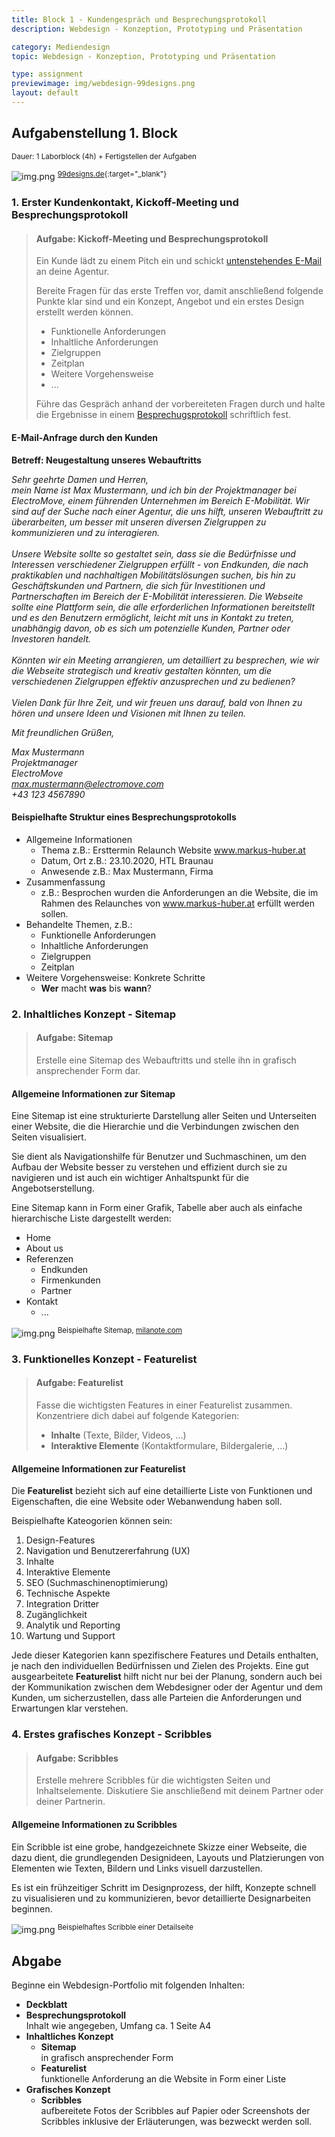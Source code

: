 ```yaml
---
title: Block 1 - Kundengespräch und Besprechungsprotokoll
description: Webdesign - Konzeption, Prototyping und Präsentation

category: Mediendesign
topic: Webdesign - Konzeption, Prototyping und Präsentation

type: assignment
previewimage: img/webdesign-99designs.png
layout: default
---
```

## Aufgabenstellung 1. Block
<sup>Dauer: 1 Laborblock (4h) + Fertigstellen der Aufgaben</sup>

![img.png](img/webdesign-99designs.png)
<sup>[99designs.de](https://99designs.de/blog/web-digitales-design/was-ist-webdesign){:target="_blank"}</sup>


### 1. Erster Kundenkontakt, Kickoff-Meeting und Besprechungsprotokoll

> #### Aufgabe: Kickoff-Meeting und Besprechungsprotokoll
> Ein Kunde lädt zu einem Pitch ein und schickt [untenstehendes E-Mail](#e-mail-anfrage-durch-den-kunden) an deine Agentur.
>
> Bereite Fragen für das erste Treffen vor, damit anschließend folgende Punkte klar sind und ein Konzept, Angebot und ein erstes Design erstellt werden können.
>
> - Funktionelle Anforderungen
> - Inhaltliche Anforderungen
> - Zielgruppen
> - Zeitplan
> - Weitere Vorgehensweise
> - ...
>
>Führe das Gespräch anhand der vorbereiteten Fragen durch und halte die Ergebnisse in einem [Besprechugsprotokoll](#beispielhafte-struktur-eines-besprechungsprotokolls) schriftlich fest.

#### E-Mail-Anfrage durch den Kunden

**Betreff: Neugestaltung unseres Webauftritts**

*Sehr geehrte Damen und Herren,*<br>
*mein Name ist Max Mustermann, und ich bin der Projektmanager bei ElectroMove, einem führenden Unternehmen im Bereich E-Mobilität. Wir sind auf der Suche nach einer Agentur, die uns hilft, unseren Webauftritt zu überarbeiten, um besser mit unseren diversen Zielgruppen zu kommunizieren und zu interagieren.<br><br>Unsere Website sollte so gestaltet sein, dass sie die Bedürfnisse und Interessen verschiedener Zielgruppen erfüllt - von Endkunden, die nach praktikablen und nachhaltigen Mobilitätslösungen suchen, bis hin zu Geschäftskunden und Partnern, die sich für Investitionen und Partnerschaften im Bereich der E-Mobilität interessieren. Die Webseite sollte eine Plattform sein, die alle erforderlichen Informationen bereitstellt und es den Benutzern ermöglicht, leicht mit uns in Kontakt zu treten, unabhängig davon, ob es sich um potenzielle Kunden, Partner oder Investoren handelt.<br><br>Könnten wir ein Meeting arrangieren, um detailliert zu besprechen, wie wir die Webseite strategisch und kreativ gestalten könnten, um die verschiedenen Zielgruppen effektiv anzusprechen und zu bedienen?<br><br>Vielen Dank für Ihre Zeit, und wir freuen uns darauf, bald von Ihnen zu hören und unsere Ideen und Visionen mit Ihnen zu teilen.*

*Mit freundlichen Grüßen,*

*Max Mustermann  
Projektmanager  
ElectroMove   
[max.mustermann@electromove.com ](mailto:max.mustermann@electromove.com) <br>
+43 123 4567890*


#### Beispielhafte Struktur eines Besprechungsprotokolls
- Allgemeine Informationen
    - Thema z.B.: Ersttermin Relaunch Website www.markus-huber.at
    - Datum, Ort z.B.: 23.10.2020, HTL Braunau
    - Anwesende z.B.: Max Mustermann, Firma
- Zusammenfassung
    - z.B.: Besprochen wurden die Anforderungen an die Website, die im Rahmen des Relaunches von
      www.markus-huber.at erfüllt werden sollen.
- Behandelte Themen, z.B.:
    - Funktionelle Anforderungen
    - Inhaltliche Anforderungen
    - Zielgruppen
    - Zeitplan
- Weitere Vorgehensweise: Konkrete Schritte
    - **Wer** macht **was** bis **wann**?


### 2. Inhaltliches Konzept - Sitemap
> #### Aufgabe: Sitemap
> Erstelle eine Sitemap des Webauftritts und stelle ihn in grafisch ansprechender Form dar.

#### Allgemeine Informationen zur Sitemap

Eine Sitemap ist eine strukturierte Darstellung aller Seiten und Unterseiten einer Website, die die Hierarchie und die Verbindungen zwischen den Seiten visualisiert. 

Sie dient als Navigationshilfe für Benutzer und Suchmaschinen, um den Aufbau der Website besser zu verstehen und effizient durch sie zu navigieren und ist auch ein wichtiger Anhaltspunkt für die Angebotserstellung.

Eine Sitemap kann in Form einer Grafik, Tabelle aber auch als einfache hierarchische Liste dargestellt werden:

- Home
- About us
- Referenzen
  - Endkunden
  - Firmenkunden
  - Partner
- Kontakt
  - ...

![img.png](img/sitemap-example.png)
<sup>Beispielhafte Sitemap, [milanote.com](https://milanote.com/templates/marketing/site-map)</sup>

### 3. Funktionelles Konzept - Featurelist

> #### Aufgabe: Featurelist
> Fasse die wichtigsten Features in einer Featurelist zusammen. Konzentriere dich dabei auf folgende Kategorien:
> - **Inhalte** (Texte, Bilder, Videos, ...)
> - **Interaktive Elemente** (Kontaktformulare, Bildergalerie, ...)

#### Allgemeine Informationen zur Featurelist
Die **Featurelist** bezieht sich auf eine detaillierte Liste von Funktionen und Eigenschaften, die eine Website oder Webanwendung haben soll. 

Beispielhafte Kateogorien können sein:

1. Design-Features
2. Navigation und Benutzererfahrung (UX)
3. Inhalte
4. Interaktive Elemente
5. SEO (Suchmaschinenoptimierung)
6. Technische Aspekte
7. Integration Dritter
8. Zugänglichkeit
9. Analytik und Reporting
10. Wartung und Support

Jede dieser Kategorien kann spezifischere Features und Details enthalten, je nach den individuellen Bedürfnissen und Zielen des Projekts. Eine gut ausgearbeitete **Featurelist** hilft nicht nur bei der Planung, sondern auch bei der Kommunikation zwischen dem Webdesigner oder der Agentur und dem Kunden, um sicherzustellen, dass alle Parteien die Anforderungen und Erwartungen klar verstehen.




### 4. Erstes grafisches Konzept - Scribbles


> #### Aufgabe: Scribbles
> Erstelle mehrere Scribbles für die wichtigsten Seiten und Inhaltselemente.
> Diskutiere Sie anschließend mit deinem Partner oder deiner Partnerin.

#### Allgemeine Informationen zu Scribbles
Ein Scribble ist eine grobe, handgezeichnete Skizze einer Webseite, die dazu dient, die grundlegenden Designideen, Layouts und Platzierungen von Elementen wie Texten, Bildern und Links visuell darzustellen. 

Es ist ein frühzeitiger Schritt im Designprozess, der hilft, Konzepte schnell zu visualisieren und zu kommunizieren, bevor detaillierte Designarbeiten beginnen.



![img.png](img/scribble-example.png)
<sup>Beispielhaftes Scribble einer Detailseite</sup>


## Abgabe
Beginne ein Webdesign-Portfolio mit folgenden Inhalten:
- **Deckblatt**
- **Besprechungsprotokoll**<br>Inhalt wie angegeben, Umfang ca. 1 Seite A4
- **Inhaltliches Konzept**
  - **Sitemap**<br>in grafisch ansprechender Form
  - **Featurelist**<br>funktionelle Anforderung an die Website in Form einer Liste
- **Grafisches Konzept**<br>
  - **Scribbles**<br>aufbereitete Fotos der Scribbles auf Papier oder Screenshots der Scribbles inklusive der Erläuterungen, was bezweckt werden soll.